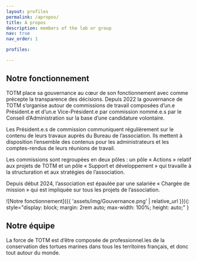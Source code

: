 ```yaml
---
layout: profiles
permalink: /apropos/
title: A propos
description: members of the lab or group
nav: true
nav_order: 1

profiles:

---
```


## Notre fonctionnement

TOTM place sa gouvernance au cœur de son fonctionnement avec comme précepte la transparence des décisions. Depuis 2022 la gouvernance de TOTM s’organise autour de commissions de travail composées d’un.e Président.e et d’un.e Vice-Président.e par commission nommé.e.s par le Conseil d’Administration sur la base d’une candidature volontaire.

Les Président.e.s de commission communiquent régulièrement sur le contenu de leurs travaux auprès du Bureau de l’association. Ils mettent à disposition l’ensemble des contenus pour les administrateurs et les comptes-rendus de leurs réunions de travail.

Les commissions sont regroupées en deux pôles : un pôle « Actions » relatif aux projets de TOTM et un pôle « Support et développement » qui travaille à la structuration et aux stratégies de l’association.

Depuis début 2024, l’association est épaulée par une salariée « Chargée de mission » qui est impliquée sur tous les projets de l’association.

![Notre fonctionnement]({{ 'assets/img/Gouvernance.png' | relative_url }}){: style="display: block; margin: 2rem auto; max-width: 100%; height: auto;" }


## Notre équipe 

La force de TOTM est d’être composée de professionnel.les de la conservation des tortues marines dans tous les territoires français, et donc tout autour du monde. 
